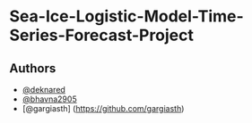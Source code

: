 # Sea-Ice-Logistic-Model-Time-Series-Forecast-Project

## Authors

- [@deknared](https://www.github.com/deknared)
- [@bhavna2905](https://github.com/bhavna2905)
- [@gargiasth] (https://github.com/gargiasth)

